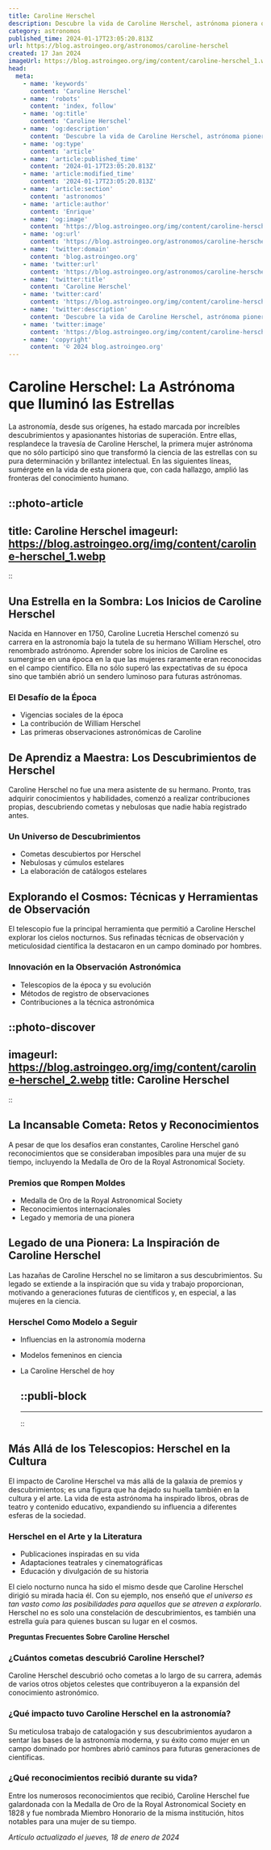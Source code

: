 ```yaml
---
title: Caroline Herschel
description: Descubre la vida de Caroline Herschel, astrónoma pionera que superó barreras y dejó un legado estelar en la ciencia.
category: astronomos
published_time: 2024-01-17T23:05:20.813Z
url: https://blog.astroingeo.org/astronomos/caroline-herschel
created: 17 Jan 2024
imageUrl: https://blog.astroingeo.org/img/content/caroline-herschel_1.webp
head:
  meta:
    - name: 'keywords'
      content: 'Caroline Herschel'
    - name: 'robots'
      content: 'index, follow'
    - name: 'og:title'
      content: 'Caroline Herschel'
    - name: 'og:description'
      content: 'Descubre la vida de Caroline Herschel, astrónoma pionera que superó barreras y dejó un legado estelar en la ciencia.'
    - name: 'og:type'
      content: 'article'
    - name: 'article:published_time'
      content: '2024-01-17T23:05:20.813Z'
    - name: 'article:modified_time'
      content: '2024-01-17T23:05:20.813Z'
    - name: 'article:section'
      content: 'astronomos'
    - name: 'article:author'
      content: 'Enrique'
    - name: 'og:image'
      content: 'https://blog.astroingeo.org/img/content/caroline-herschel_1.webp'
    - name: 'og:url'
      content: 'https://blog.astroingeo.org/astronomos/caroline-herschel'
    - name: 'twitter:domain'
      content: 'blog.astroingeo.org'
    - name: 'twitter:url'
      content: 'https://blog.astroingeo.org/astronomos/caroline-herschel'
    - name: 'twitter:title'
      content: 'Caroline Herschel'
    - name: 'twitter:card'
      content: 'https://blog.astroingeo.org/img/content/caroline-herschel_1.webp'
    - name: 'twitter:description'
      content: 'Descubre la vida de Caroline Herschel, astrónoma pionera que superó barreras y dejó un legado estelar en la ciencia.'
    - name: 'twitter:image'
      content: 'https://blog.astroingeo.org/img/content/caroline-herschel_1.webp'
    - name: 'copyright'
      content: '© 2024 blog.astroingeo.org'
---
```

# Caroline Herschel: La Astrónoma que Iluminó las Estrellas

La astronomía, desde sus orígenes, ha estado marcada por increíbles descubrimientos y apasionantes historias de superación. Entre ellas, resplandece la travesía de Caroline Herschel, la primera mujer astrónoma que no sólo participó sino que transformó la ciencia de las estrellas con su pura determinación y brillantez intelectual. En las siguientes líneas, sumérgete en la vida de esta pionera que, con cada hallazgo, amplió las fronteras del conocimiento humano.


::photo-article
---
title: Caroline Herschel
imageurl: https://blog.astroingeo.org/img/content/caroline-herschel_1.webp
---
::



## Una Estrella en la Sombra: Los Inicios de Caroline Herschel

Nacida en Hannover en 1750, Caroline Lucretia Herschel comenzó su carrera en la astronomía bajo la tutela de su hermano William Herschel, otro renombrado astrónomo. Aprender sobre los inicios de Caroline es sumergirse en una época en la que las mujeres raramente eran reconocidas en el campo científico. Ella no sólo superó las expectativas de su época sino que también abrió un sendero luminoso para futuras astrónomas.

### El Desafío de la Época

- Vigencias sociales de la época
- La contribución de William Herschel
- Las primeras observaciones astronómicas de Caroline

## De Aprendiz a Maestra: Los Descubrimientos de Herschel

Caroline Herschel no fue una mera asistente de su hermano. Pronto, tras adquirir conocimientos y habilidades, comenzó a realizar contribuciones propias, descubriendo cometas y nebulosas que nadie había registrado antes.

### Un Universo de Descubrimientos

- Cometas descubiertos por Herschel
- Nebulosas y cúmulos estelares
- La elaboración de catálogos estelares

## Explorando el Cosmos: Técnicas y Herramientas de Observación

El telescopio fue la principal herramienta que permitió a Caroline Herschel explorar los cielos nocturnos. Sus refinadas técnicas de observación y meticulosidad científica la destacaron en un campo dominado por hombres.

### Innovación en la Observación Astronómica

- Telescopios de la época y su evolución
- Métodos de registro de observaciones
- Contribuciones a la técnica astronómica


::photo-discover
---
imageurl: https://blog.astroingeo.org/img/content/caroline-herschel_2.webp
title: Caroline Herschel
---
::



## La Incansable Cometa: Retos y Reconocimientos

A pesar de que los desafíos eran constantes, Caroline Herschel ganó reconocimientos que se consideraban imposibles para una mujer de su tiempo, incluyendo la Medalla de Oro de la Royal Astronomical Society.

### Premios que Rompen Moldes

- Medalla de Oro de la Royal Astronomical Society
- Reconocimientos internacionales
- Legado y memoria de una pionera

## Legado de una Pionera: La Inspiración de Caroline Herschel

Las hazañas de Caroline Herschel no se limitaron a sus descubrimientos. Su legado se extiende a la inspiración que su vida y trabajo proporcionan, motivando a generaciones futuras de científicos y, en especial, a las mujeres en la ciencia.

### Herschel Como Modelo a Seguir

- Influencias en la astronomía moderna
- Modelos femeninos en ciencia
- La Caroline Herschel de hoy


  ::publi-block
  ---
  ---
  ::
  
  

## Más Allá de los Telescopios: Herschel en la Cultura

El impacto de Caroline Herschel va más allá de la galaxia de premios y descubrimientos; es una figura que ha dejado su huella también en la cultura y el arte. La vida de esta astrónoma ha inspirado libros, obras de teatro y contenido educativo, expandiendo su influencia a diferentes esferas de la sociedad.

### Herschel en el Arte y la Literatura

- Publicaciones inspiradas en su vida
- Adaptaciones teatrales y cinematográficas
- Educación y divulgación de su historia

El cielo nocturno nunca ha sido el mismo desde que Caroline Herschel dirigió su mirada hacia él. Con su ejemplo, nos enseñó que *el universo es tan vasto como las posibilidades para aquellos que se atreven a explorarlo*. Herschel no es solo una constelación de descubrimientos, es también una estrella guía para quienes buscan su lugar en el cosmos.

**Preguntas Frecuentes Sobre Caroline Herschel**

### ¿Cuántos cometas descubrió Caroline Herschel?
Caroline Herschel descubrió ocho cometas a lo largo de su carrera, además de varios otros objetos celestes que contribuyeron a la expansión del conocimiento astronómico.

### ¿Qué impacto tuvo Caroline Herschel en la astronomía?
Su meticulosa trabajo de catalogación y sus descubrimientos ayudaron a sentar las bases de la astronomía moderna, y su éxito como mujer en un campo dominado por hombres abrió caminos para futuras generaciones de científicas.

### ¿Qué reconocimientos recibió durante su vida?
Entre los numerosos reconocimientos que recibió, Caroline Herschel fue galardonada con la Medalla de Oro de la Royal Astronomical Society en 1828 y fue nombrada Miembro Honorario de la misma institución, hitos notables para una mujer de su tiempo.

_Artículo actualizado el jueves, 18 de enero de 2024_